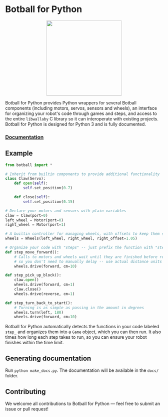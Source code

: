 # Botball for Python

<p align="center">
  <img src="https://i.postimg.cc/3NZfHT1n/THS-Robotics-Logo-Dual.png" height=240>
</p>

Botball for Python provides Python wrappers for several Botball components (including motors, servos, sensors and wheels), an interface for organizing your robot's code through games and steps, and access to the entire `libwallaby` C library so it can interoperate with existing projects. Botball for Python is designed for Python 3 and is fully documented.

### [Documentation](https://tyngsboroughrobotics.github.io/game/botball/docs/)

## Example

```python
from botball import *

# Inherit from builtin components to provide additional functionality
class Claw(Servo):
    def open(self):
        self.set_position(0.7)

    def close(self):
        self.set_position(0.15)

# Declare your motors and sensors with plain variables
claw = Claw(port=0)
left_wheel = Motor(port=0)
right_wheel = Motor(port=1)

# A builtin controller for managing wheels, with offsets to keep them straight
wheels = Wheels(left_wheel, right_wheel, right_offset=1.05)

# Organize your code with "steps" -- just prefix the function with "step_"
def step_move_forward():
    # Calls to motors and wheels wait until they are finished before returning,
    # so you don't need to manually delay -- use actual distance units instead!
    wheels.drive(forward, cm=10)

def step_pick_up_block():
    claw.open()
    wheels.drive(forward, cm=1)
    claw.close()
    wheels.drive(reverse, cm=1)

def step_turn_back_to_start():
    # Turning is as simple as passing in the amount in degrees
    wheels.turn(left, 180)
    wheels.drive(forward, cm=10)
```

Botball for Python automatically detects the functions in your code labeled `step_` and organizes them into a `Game` object, which you can then run. It also times how long each step takes to run, so you can ensure your robot finishes within the time limit.

## Generating documentation

Run `python make_docs.py`. The documentation will be available in the `docs/` folder.

## Contributing

We welcome all contributions to Botball for Python — feel free to submit an issue or pull request!
